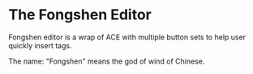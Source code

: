 # The Fongshen Editor

Fongshen editor is a wrap of ACE with multiple button sets to help user quickly insert tags.

The name: "Fongshen" means the god of wind of Chinese.
